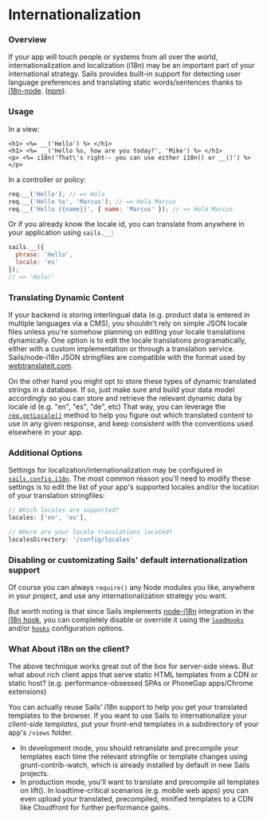 # Internationalization

### Overview

If your app will touch people or systems from all over the world, internationalization and localization (i18n) may be an important part of your international strategy.  Sails provides built-in support for detecting user language preferences and translating static words/sentences thanks to [i18n-node](https://github.com/mashpie/i18n-node). ([npm](https://www.npmjs.org/package/i18n)).



<!--
  Potentially cover this:
  *(but it might be obvious and not useful/necessary to include, not sure- could also be more confusing than helpful)*
Note that this built-in support is for **dynamically-rendered** (but otherwise **static**) content.  You can only use it in responses which are pre-processed on the server.  In other words, you can use these translations in your views, controller actions, and policies, but stuff in your assets folder.)

we do not recommend translating strings in the front-end of your application (e.g. the browser or an iOS app) for a variety of reasons, the most obvious being SEO, but also fragmentation. You can of course still do so- just don't use this built-in support from the i18n hook.
-->


### Usage


In a view:
```ejs
<h1> <%= __('Hello') %> </h1>
<h1> <%= __('Hello %s, how are you today?', 'Mike') %> </h1>
<p> <%= i18n('That\'s right-- you can use either i18n() or __()') %> </p>
```


In a controller or policy:
```javascript
req.__('Hello'); // => Hola
req.__('Hello %s', 'Marcus'); // => Hola Marcus
req.__('Hello {{name}}', { name: 'Marcus' }); // => Hola Marcus
```


Or if you already know the locale id, you can translate from anywhere in your application using `sails.__`:

```javascript
sails.__({
  phrase: 'Hello',
  locale: 'es'
});
// => 'Hola!'
```



### Translating Dynamic Content

If your backend is storing interlingual data (e.g. product data is entered in multiple languages via a CMS), you shouldn't rely on simple JSON locale files unless you're somehow planning on editing your locale translations dynamically.  One option is to edit the locale translations programatically, either with a custom implementation or through a translation service.  Sails/node-i18n JSON stringfiles are compatible with the format used by [webtranslateit.com](https://webtranslateit.com/en).

On the other hand you might opt to store these types of dynamic translated strings in a database.  If so, just make sure and build your data model accordingly so you can store and retrieve the relevant dynamic data by locale id (e.g. "en", "es", "de", etc)  That way, you can leverage the [`req.getLocale()`](https://github.com/mashpie/i18n-node#getlocale) method to help you figure out which translated content to use in any given response, and keep consistent with the conventions used elsewhere in your app.



### Additional Options

Settings for localization/internationalization may be configured in [`sails.config.i18n`](http://beta.sailsjs.org/#/documentation/reference/sails.config/sails.config.i18n.html).  The most common reason you'll need to modify these settings is to edit the list of your app's supported locales and/or the location of your translation stringfiles:

```javascript
// Which locales are supported?
locales: ['en', 'es'],

// Where are your locale translations located?
localesDirectory: '/config/locales'
```




### Disabling or customizating Sails' default internationalization support

Of course you can always `require()` any Node modules you like, anywhere in your project, and use any internationalization strategy you want.

But worth noting is that since Sails implements [node-i18n](https://github.com/mashpie/i18n-node) integration in the [i18n hook](http://beta.sailsjs.org/#/documentation/concepts/Internationalization), you can completely disable or override it using the [`loadHooks`](https://github.com/balderdashy/sails-docs/blob/master/PAGE_NEEDED.md) and/or [`hooks`](https://github.com/balderdashy/sails-docs/blob/master/PAGE_NEEDED.md) configuration options.


### What About i18n on the client?

The above technique works great out of the box for server-side views. But what about rich client apps that serve static HTML templates from a CDN or static host? (e.g. performance-obsessed SPAs or PhoneGap apps/Chrome extensions)

You can actually reuse Sails' i18n support to help you get your translated templates to the browser.  If you want to use Sails to internationalize your _client-side templates_, put your front-end templates in a subdirectory of your app's `/views` folder.
+ In development mode, you should retranslate and precompile your templates each time the relevant stringfile or template changes using grunt-contrib-watch, which is already installed by default in new Sails projects.
+ In production mode, you'll want to translate and precompile all templates on lift(). In loadtime-critical scenarios (e.g. mobile web apps) you can even upload your translated, precompiled, minified templates to a CDN like Cloudfront for further performance gains.



<docmeta name="uniqueID" value="internationalization245343">
<docmeta name="displayName" value="Internationalization">

